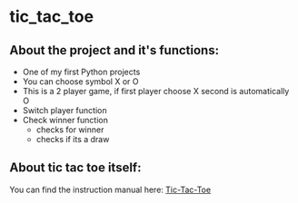 # tic_tac_toe

## About the project and it's functions:

  - One of my first Python projects 
  - You can choose symbol X or O
  - This is a 2 player game, if first player choose X second is automatically O
  - Switch player function
  - Check winner function
      - checks for winner
      - checks if its a draw
        
## About tic tac toe itself:

  You can find the instruction manual here: [Tic-Tac-Toe](https://en.wikipedia.org/wiki/Tic-tac-toe)
  
